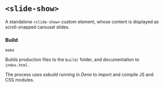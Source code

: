 # `<slide-show>`
A standalone `<slide-show>` custom element, whose content is displayed as scroll-snapped carousel slides. 

### Build

```
make
```

Builds production files to the `build/` folder, and documentation to `index.html`. 

The process uses *esbuild* running in *Deno* to import and compile JS and CSS modules.
